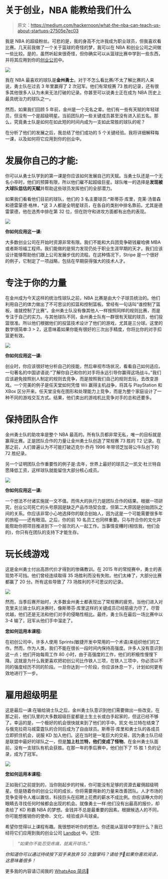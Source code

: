 # 关于创业，NBA 能教给我们什么

> 原文：<https://medium.com/hackernoon/what-the-nba-can-teach-us-about-startups-27505e7ec03>

我是 NBA 的超级粉丝。可悲的是，我的身高不允许我成为职业球员，但我喜欢看比赛。几天前我做了一个关于篮球的奇怪的梦，我可以在 NBA 和创业公司之间做一些比较。是的，虽然听起来很奇怪，但你确实可以从篮球比赛中学到一些东西，并将其应用到你的[创业公司](https://hackernoon.com/tagged/startup)中。

![](img/357d91cc3f116fb1f291b3a197002668.png)

我在 NBA 最喜欢的球队是**金州勇士**。对于不怎么看比赛/不太了解比赛的人来说，勇士队在过去 3 年里赢得了 2 次冠军。他们有常规赛 73 胜的记录，还有很多其他很多人认为未来无法打破的记录。你甚至可以说勇士正在成为 NBA 历史上最具统治力的球队之一。

然而，如果我们回顾 5 年前，金州是一个无名之辈。他们有一些有天赋的年轻球员，但没有一个是超级明星。当前团队的一些关键成员甚至没有进入前五名。那么，究竟勇士队是如何在如此短的时间内成为一支如此常胜的球队的呢？

在分析了他们的发展之后，我总结了他们成功的 5 个关键经验。我将详细解释每一课，以及如何将它应用到你的创业中。

# 发展你自己的才能:

你可以从勇士队学到的第一课是你应该如何发展自己的天赋。当勇士队还是一个无名小卒时，他们的预算有限，所以他们雇不起超级巨星。球队唯一的选择是**发现被大球队低估的天赋**并帮助这些球员发挥他们的全部潜力。

如果我们看看他们目前的球队，他们的 3 名主要球员:*斯蒂芬·库里，克莱·汤普森和德雷蒙德·格林，*这 3 人都是全明星球员，在各自的类别中排名靠前。尤其是德雷蒙德，他在选秀中排在第 32 位，但在防守和进攻方面都有出色的表现。

![](img/9074a4b68b2662ba5e12219e01a9400d.png)

**你如何应用这一课:**

大多数创业公司在开始时资源非常有限。我们不能和大兵团竞争砸钱雇哈佛 MBA 或者斯坦福工程师。我们能做的是努力发现仍处于职业生涯早期的天才。我们应该设计能够帮助他们跟上公司发展步伐的流程。在这种情况下，Stripe 是一个很好的例子，它制定了一项战略，包括在早期获得强大的技术人才。

# 专注于你的力量

在金州成为今天这样的统治性球队之前，NBA 比赛是由大个子球员统治的。他们利用自己的体力做出了不可思议的扣篮和控制篮板。曾经有一句话叫“谁控制了篮板，谁就控制了比赛”。金州勇士队没有像其他人一样按照同样的规则比赛，而是专注于自己的实力。与其他球队不同，金州勇士队有一群很有天赋的球员，他们投篮很准。所以他们根据他们的投篮技术设计了他们的游戏，尤其是三分球。这里的数学很简单:3 > 2，这意味着如果你能有很好的三次出手精度，你将比你的对手扣篮更有效。

![](img/0b6703777fa202f6841af481d95d69ad.png)

**你如何应用这一课:**

创业时，你应该很好地分析自己的技能，然后审视市场状况，看看自己如何适应。一句著名的中国谚语说:“了解你自己和你的对手将永远引导你赢得这场战斗。”我们应该避免按照别人制定的规则去竞争，而是按照我们自己的规则去玩，去改变游戏。一个完美的例子是任天堂如何凭借 Wii 赢得主机战争，将其与 PlayStation 和 XBox 区分开来。任天堂没有在图形和处理能力上竞争，而是为整个家庭设计了一种不同的游戏交互方式。结果，他们卖出的游戏机比竞争对手的总和还要多。

# 保持团队合作

金州勇士队的助攻率是整个 NBA 最高的。所有队员都非常无私，唯一的目标就是赢得比赛。正是团队合作的力量让金州勇士队创造了常规赛 73 胜的 T2 记录。在那之前，人们普遍认为不可能打破迈克尔·乔丹 1996 年带领芝加哥公牛队创下的 72 胜纪录。

另一个证明团队合作重要性的例子是:去年，世界上最好的球员之一凯文·杜兰特自愿降低工资，这样球队就能留住大部分核心成员。

![](img/df71a72e05243a36ab85d854f987706e.png)

**你如何应用这一课:**

一个想法不付诸实施就一文不值。而伟大的执行力是团队合作的结果。根据一项研究，创业公司死亡的头号原因是缺乏产品市场契合度，但第二大原因是创始团队之间的关系。你应该非常小心地选择你的联合创始人，因为这是一个可能需要很多年的旅程——还有眼泪。之后，你的前 10 名员工也同样重要。只与符合你的文化并能帮助你把项目推进到下一个层次的人一起工作。当事情变糟时(相信我，他们会的)，你只有在团队的支持下才能生存。

# 玩长线游戏

这是金州勇士付出高昂代价才得到的惨痛教训。在 2015 年的常规赛中，勇士的表现势不可挡。他们曾经连续取得 35 场胜利而没有失败。他们太棒了，大部分比赛都赢了 20 分。所有这些导致了 73 场胜利的不可思议的记录。

![](img/89da38f21b122a18b359f25a6868b3a6.png)

然而，当季后赛开始时，大多数金州勇士都表现出了常规赛的疲劳。当他们进入对克里夫兰骑士队的决赛时，像斯蒂芬·库里这样的关键成员已经筋疲力尽了。尽管优越，他们还是无法和他们对手的侵略性相比。最终，勇士队在最后一场比赛中以 3-4 输了，冠军从他们手中溜走了。

**您如何运用本课程:**

在初创公司中，许多人使用 Sprints(敏捷开发中常用的一个术语)来组织他们的工作。然而，作为人类，我们不能在很长一段时间内保持高强度。许多人没有意识到这一点；他们开始每周工作 80 小时，由于高强度的工作，他们的积极性慢慢下降。这就是为什么我更喜欢把初创公司比作铁人三项，在铁人三项中，你必须以不同的强度经历不同的阶段。一旦你达到一个阶段，你应该休息一下，计划如何更有效地进行下一步。

# 雇用超级明星

这是最后一课:在输给骑士队之后，金州勇士队意识到他们需要做出一些改变。在那之前，他们队里的大多数超级巨星都是土生土长或白手起家的，但这已经不够了。幸运的是，一个极好的机会很快就来到了他们的手中。凯文·杜兰特在结束了与俄克拉荷马城雷霆队的合同后成为了自由球员。斯蒂芬·库里和勇士队的各成员立即抓住机会，说服 KD 加入他们。这在当时是一笔巨大的交易，因为勇士队已经是联盟中最好的球队之一，但是**加上杜兰特，他们变成了怪物**。在金州勇士队面前，没有一支球队有机会获胜。在那一年的季后赛中，他们创下了 15 胜 1 负的记录，成为了冠军。

![](img/4aed6facfcd91ce20668035469420c84.png)

**您如何运用本课程:**

正如我们之前提到的，当你刚起步的时候，你可能没有足够的资源去雇佣超级明星。但是随着你的创业公司的成长，你将需要用新的力量来改善团队。人才市场的竞争变得令人难以置信，科技巨头在招聘上花费的薪水不成比例。你应该睁大你的眼睛去寻找任何时候都会出现的机会。就像勇士一样:他们没有出最高的报价，却卖给了 KD 称霸 NBA 的梦想。金钱并不总是最重要的因素。根据候选人的不同，你可能想推销你的使命、文化、经验或乒乓球桌。

希望你觉得以上课程有趣。我很想听听你的想法。你还能从篮球中学到什么？我已经将它们应用到我的创业公司 [Landbot](https://landbot.io/) 中。记住:

> *“如果你不能忍受疼痛，就离开球场。”*

*你知道你可以通过持续按下双手来放弃 50 次鼓掌吗？请给予👏如果你喜欢阅读，这意味着很多！*

更多我的内容请订阅我的 [WhatsApp 简讯](https://bit.ly/DC_WA_newsletter)🙌